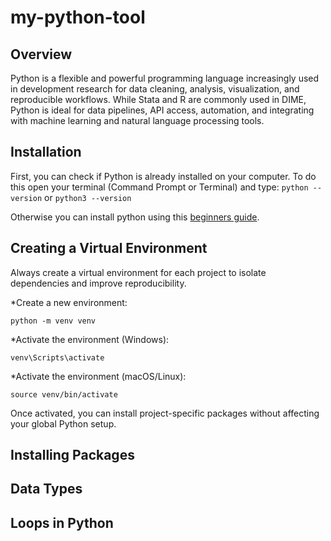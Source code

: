 # my-python-tool
## Overview

Python is a flexible and powerful programming language increasingly used in development research for data cleaning, analysis, visualization, and reproducible workflows. While Stata and R are commonly used in DIME, Python is ideal for data pipelines, API access, automation, and integrating with machine learning and natural language processing tools.

## Installation

First, you can check if Python is already installed on your computer. To do this open your terminal (Command Prompt or Terminal) and type:
 <code>python --version</code>
or 
 <code>python3 --version</code>

Otherwise you can install python using this [beginners guide](https://wiki.python.org/moin/BeginnersGuide/Download/).

## Creating a Virtual Environment

Always create a virtual environment for each project to isolate dependencies and improve reproducibility.

*Create a new environment:

<code>python -m venv venv</code>

*Activate the environment (Windows):

<code>venv\Scripts\activate</code>

*Activate the environment (macOS/Linux):

<code>source venv/bin/activate</code>

Once activated, you can install project-specific packages without affecting your global Python setup.


## Installing Packages

## Data Types

## Loops in Python

